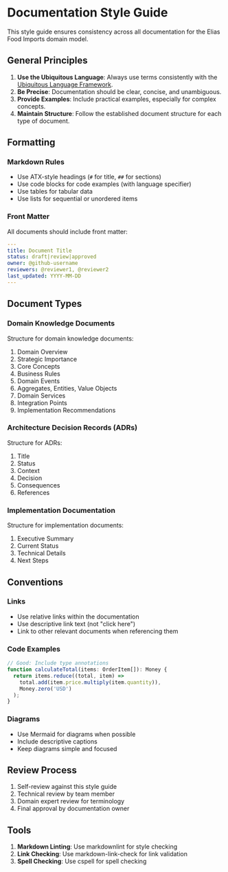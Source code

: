 # Documentation Style Guide

This style guide ensures consistency across all documentation for the Elias Food Imports domain model.

## General Principles

1. **Use the Ubiquitous Language**: Always use terms consistently with the [Ubiquitous Language Framework](./ubiquitous-language/README.md).
2. **Be Precise**: Documentation should be clear, concise, and unambiguous.
3. **Provide Examples**: Include practical examples, especially for complex concepts.
4. **Maintain Structure**: Follow the established document structure for each type of document.

## Formatting

### Markdown Rules

- Use ATX-style headings (`#` for title, `##` for sections)
- Use code blocks for code examples (with language specifier)
- Use tables for tabular data
- Use lists for sequential or unordered items

### Front Matter

All documents should include front matter:

```yaml
---
title: Document Title
status: draft|review|approved
owner: @github-username
reviewers: @reviewer1, @reviewer2
last_updated: YYYY-MM-DD
---
```

## Document Types

### Domain Knowledge Documents

Structure for domain knowledge documents:
1. Domain Overview
2. Strategic Importance
3. Core Concepts
4. Business Rules
5. Domain Events
6. Aggregates, Entities, Value Objects
7. Domain Services
8. Integration Points
9. Implementation Recommendations

### Architecture Decision Records (ADRs)

Structure for ADRs:
1. Title
2. Status
3. Context
4. Decision
5. Consequences
6. References

### Implementation Documentation

Structure for implementation documents:
1. Executive Summary
2. Current Status
3. Technical Details
4. Next Steps

## Conventions

### Links
- Use relative links within the documentation
- Use descriptive link text (not "click here")
- Link to other relevant documents when referencing them

### Code Examples

```typescript
// Good: Include type annotations
function calculateTotal(items: OrderItem[]): Money {
  return items.reduce((total, item) => 
    total.add(item.price.multiply(item.quantity)), 
    Money.zero('USD')
  );
}
```

### Diagrams
- Use Mermaid for diagrams when possible
- Include descriptive captions
- Keep diagrams simple and focused

## Review Process

1. Self-review against this style guide
2. Technical review by team member
3. Domain expert review for terminology
4. Final approval by documentation owner

## Tools

1. **Markdown Linting**: Use markdownlint for style checking
2. **Link Checking**: Use markdown-link-check for link validation
3. **Spell Checking**: Use cspell for spell checking

